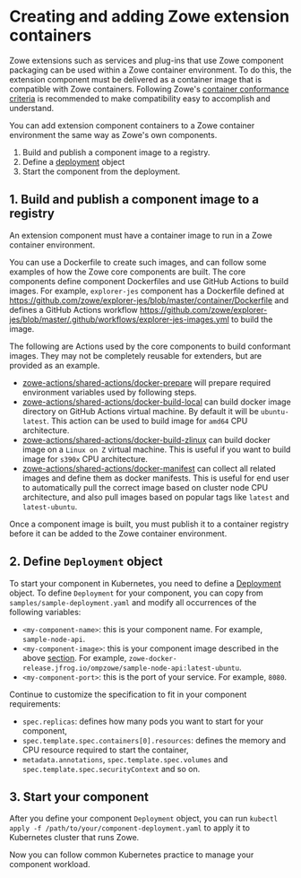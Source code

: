 # Creating and adding Zowe extension containers

Zowe extensions such as services and plug-ins that use Zowe component packaging can be used within a Zowe container environment. To do this, the extension component must be delivered as a container image that is compatible with Zowe containers. Following Zowe's [container conformance criteria](https://github.com/zowe/zowe-install-packaging/blob/master/containers/conformance.md) is recommended to make compatibility easy to accomplish and understand.

You can add extension component containers to a Zowe container environment the same way as Zowe's own components.

1. Build and publish a component image to a registry.
2. Define a [deployment](https://kubernetes.io/docs/concepts/workloads/controllers/deployment/) object
3. Start the component from the deployment.

## 1. Build and publish a component image to a registry

An extension component must have a container image to run in a Zowe container environment.

You can use a Dockerfile to create such images, and can follow some examples of how the Zowe core components are built. The core components define component Dockerfiles and use GitHub Actions to build images. For example, `explorer-jes` component has a Dockerfile defined at <https://github.com/zowe/explorer-jes/blob/master/container/Dockerfile> and defines a GitHub Actions workflow <https://github.com/zowe/explorer-jes/blob/master/.github/workflows/explorer-jes-images.yml> to build the image.

The following are Actions used by the core components to build conformant images. They may not be completely reusable for extenders, but are provided as an example.

- [zowe-actions/shared-actions/docker-prepare](https://github.com/zowe-actions/shared-actions/blob/main/docker-prepare/action.yml) will prepare required environment variables used by following steps.
- [zowe-actions/shared-actions/docker-build-local](https://github.com/zowe-actions/shared-actions/blob/main/docker-build-local/action.yml) can build docker image directory on GitHub Actions virtual machine. By default it will be `ubuntu-latest`. This action can be used to build image for `amd64` CPU architecture.
- [zowe-actions/shared-actions/docker-build-zlinux](https://github.com/zowe-actions/shared-actions/blob/main/docker-build-zlinux/action.yml) can build docker image on a `Linux on Z` virtual machine. This is useful if you want to build image for `s390x` CPU architecture.
- [zowe-actions/shared-actions/docker-manifest](https://github.com/zowe-actions/shared-actions/blob/main/docker-manifest/action.yml) can collect all related images and define them as docker manifests. This is useful for end user to automatically pull the correct image based on cluster node CPU architecture, and also pull images based on popular tags like `latest` and `latest-ubuntu`.

Once a component image is built, you must publish it to a container registry before it can be added to the Zowe container environment.

## 2. Define `Deployment` object

To start your component in Kubernetes, you need to define a [Deployment](https://kubernetes.io/docs/concepts/workloads/controllers/deployment/) object. To define `Deployment` for your component, you can copy from `samples/sample-deployment.yaml` and modify all occurrences of the following variables:

- `<my-component-name>`: this is your component name. For example, `sample-node-api`.
- `<my-component-image>`: this is your component image described in the above [section](#build-and-push-component-image). For example, `zowe-docker-release.jfrog.io/ompzowe/sample-node-api:latest-ubuntu`.
- `<my-component-port>`: this is the port of your service. For example, `8080`.

Continue to customize the specification to fit in your component requirements:

- `spec.replicas`: defines how many pods you want to start for your component,
- `spec.template.spec.containers[0].resources`: defines the memory and CPU resource required to start the container,
- `metadata.annotations`, `spec.template.spec.volumes` and `spec.template.spec.securityContext` and so on.

## 3. Start your component

After you define your component `Deployment` object, you can run `kubectl apply -f /path/to/your/component-deployment.yaml` to apply it to Kubernetes cluster that runs Zowe. 

Now you can follow common Kubernetes practice to manage your component workload.
